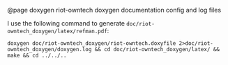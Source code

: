 @page doxygen riot-owntech doxygen documentation config and log files

I use the following command to generate `doc/riot-owntech_doxygen/latex/refman.pdf`:

`doxygen doc/riot-owntech_doxygen/riot-owntech.doxyfile 2>doc/riot-owntech_doxygen/doxygen.log && cd doc/riot-owntech_doxygen/latex/ && make && cd ../../..`

